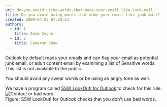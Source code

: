 ```yaml
---
uri: do-you-avoid-using-words-that-make-your-email-like-junk-mail
title: Do you avoid using words that make your email like junk mail?
created: 2009-04-03 07:29:53
authors:
  - id: 1
    title: Adam Cogan
  - id: 2
    title: Cameron Shaw
---
```





<span class='intro'> Outlook by default reads your emails and can flag your email as potential junk email, or adult content email by examining a list of Sensitive words. This list is not available to the public.<br>
 </span>


  <p>You should avoid&#160;any&#160;swear words or be using an angry tone as well.</p>
<p class="ssw15-rteElement-YellowBorderBox">We have a program called <a href="http&#58;//www.ssw.com.au/ssw/LookOut/">SSW LookOut! for Outlook</a> to check for this rule. <br>
<img class="ms-rteCustom-ImageArea" alt="Contact or bad word" src="/PublishingImages/ContactorBadWord.GIF" /> <br>
Figure&#58; SSW LookOut! for Outlook checks that you don't use bad words.​​<br></p>




